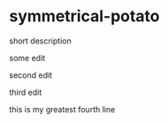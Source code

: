 # symmetrical-potato
short description

some edit

second edit

third edit

this is my greatest fourth line
